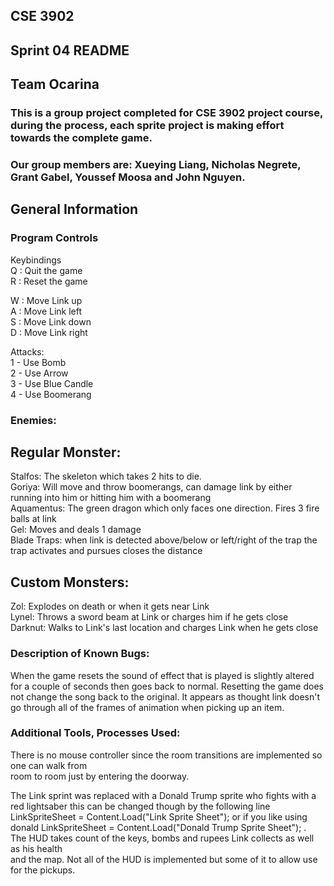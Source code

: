 ## CSE 3902
## Sprint 04 README
## Team Ocarina
### This is a group project completed for CSE 3902 project course, during the process, each sprite project is making effort towards the complete game. 
### Our group members are: Xueying Liang, Nicholas Negrete, Grant Gabel, Youssef Moosa and John Nguyen.

## General Information
### Program Controls
Keybindings<br/>
Q : Quit the game <br/>
R : Reset the game<br/>

W : Move Link up<br/>
A : Move Link left<br/>
S : Move Link down<br/>
D : Move Link right<br/>

Attacks:<br/>
1 - Use Bomb<br/>
2 - Use Arrow<br/>
3 - Use Blue Candle<br/>
4 - Use Boomerang<br/>

### Enemies:
## Regular Monster:
Stalfos: The skeleton which takes 2 hits to die.<br/>
Goriya: Will move and throw boomerangs, can damage link by either running into him or hitting him  with a boomerang <br/>
Aquamentus: The green dragon which only faces one direction. Fires 3 fire balls at link <br/>
Gel: Moves and deals  1 damage   <br/>
Blade Traps: when link is detected above/below or left/right of the trap the trap activates and pursues closes the distance <br/>

## Custom Monsters:
Zol: Explodes on death or when it gets near Link<br/>
Lynel: Throws a sword beam at Link or charges him if he gets close<br/>
Darknut: Walks to Link's last location and charges Link when he gets close<br/>

### Description of Known Bugs:
When the game resets the sound of effect that is played is slightly altered for a couple of seconds then goes back to normal. 
Resetting the game does not change the song back to the original. It appears as thought link doesn't go through all of the frames of animation when picking up an item.

### Additional Tools, Processes Used:
There is no mouse controller since the room transitions are implemented so one can walk from<br/>
room to room just by entering the doorway.<br/>

The Link sprint was replaced with a Donald Trump sprite who fights with a red lightsaber this can be changed though by the following line LinkSpriteSheet = Content.Load<Texture2D>("Link Sprite Sheet"); or if you like using donald 
 LinkSpriteSheet = Content.Load<Texture2D>("Donald Trump Sprite Sheet");
.<br/>
The HUD takes count of the keys, bombs and rupees Link collects as well as his health<br/>
and the map. Not all of the HUD is implemented but some of it to allow use for the pickups.<br/>


